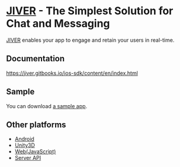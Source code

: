 # [JIVER](http://jiver.io) - The Simplest Solution for Chat and Messaging
[JIVER](http://jiver.io) enables your app to engage and retain your users in real-time.

## Documentation
https://jiver.gitbooks.io/ios-sdk/content/en/index.html

## Sample
You can download [a sample app](https://github.com/smilefam/jiver-sample).

## Other platforms
* [Android](https://jiver.gitbooks.io/android-sdk/content/en/index.html)
* [Unity3D](https://jiver.gitbooks.io/unity-sdk/content/en/index.html)
* [Web(JavaScript)](https://jiver.gitbooks.io/jiver-web-doc/content/en/index.html)
* [Server API](https://jiver.gitbooks.io/api/content/en/index.html)
